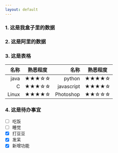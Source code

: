 ```yaml
---
layout: default
---
```



<script type="text/javascript">
  function get_tbreg() {
    $.get(
         "http://lp.taobao.com/go/rgn/citydistrictdata.php"
        ,{}
        ,function(data,status,xhr){
          //console.log(data);
          tnodes = data.nodes;
          shtml = "<ul>";
          for (var i = 0; i < tnodes.length; i++) {
          	shtml += "<li>" + tnodes[i].id + "</li>";
          }
          shtml += "</ul>";

          $("#resTbreg").html(shtml);
        }
        ,'jsonp'
      );
    }
  var murl = "http://xhfeng.freeddns.org:8000";
  var mone = true;

  function get_data() {
    $.ajax({
        type: "GET",
        url: murl,
        //crossDomain: true,
        data: {},
        dataType: "text",
        success: function(data){
            $('#resText').empty();
            $('#resText').html(data);
        },
       error: function (xhr, status, errMsg) {
            console.log("xhr:", xhr);
            console.log("status:", status);
            console.log("errMsg:", errMsg);
            if (mone) {
              mone = false;
              murl = "http://192.168.1.21:8000";
              get_data();
            }
       }
    });
  }
  get_data();
  get_tbreg();
</script>

### 1. 这是我盒子里的数据

<div id="resText" class="well"></div>

### 2. 这是阿里的数据

<div id="resTbreg" class="well"></div>



### 3. 这是表格

| 名称 | 熟悉程度 | 名称 | 熟悉程度 |
| ------: | :------: | ------: | :------: |
| java | ★★★☆☆ | python | ★★★★☆ |
| C | ★★★☆☆ | javascript | ★★★★☆ |
| Linux | ★★★★☆ | Photoshop | ★★☆☆☆ |

### 4. 这是待办事宜

- [ ] 吃饭
- [ ] 睡觉
- [x] 打豆豆
- [x] 发呆
- [x] 新增功能